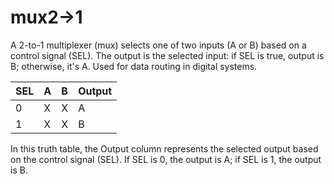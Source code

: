 # mux2->1
A 2-to-1 multiplexer (mux) selects one of two inputs (A or B) based on a control signal (SEL). The output is the selected input: if SEL is true, output is B; otherwise, it's A. Used for data routing in digital systems.

| SEL | A | B | Output |
|-----|---|---|--------|
|  0  | X | X |   A    |
|  1  | X | X |   B    |

In this truth table, the Output column represents the selected output based on the control signal (SEL). If SEL is 0, the output is A; if SEL is 1, the output is B.
